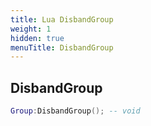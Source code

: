 ```yaml
---
title: Lua DisbandGroup
weight: 1
hidden: true
menuTitle: DisbandGroup
---
```

## DisbandGroup
```lua
Group:DisbandGroup(); -- void
```